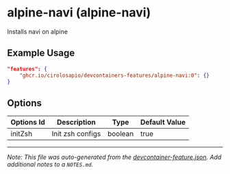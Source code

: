 
# alpine-navi (alpine-navi)

Installs navi on alpine

## Example Usage

```json
"features": {
    "ghcr.io/cirolosapio/devcontainers-features/alpine-navi:0": {}
}
```

## Options

| Options Id | Description | Type | Default Value |
|-----|-----|-----|-----|
| initZsh | Init zsh configs | boolean | true |



---

_Note: This file was auto-generated from the [devcontainer-feature.json](https://github.com/cirolosapio/devcontainers-features/blob/main/src/alpine-navi/devcontainer-feature.json).  Add additional notes to a `NOTES.md`._
